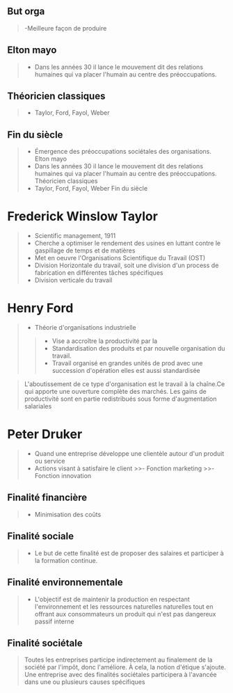 ## But orga

>-Meilleure façon de produire

## Elton mayo

>- Dans les années 30 il lance le mouvement dit des relations humaines qui va placer l'humain au centre des préoccupations.

## Théoricien classiques

>- Taylor, Ford, Fayol, Weber

## Fin du siècle

>- Émergence des préoccupations sociétales des organisations.
Elton mayo
>- Dans les années 30 il lance le mouvement dit des relations humaines qui va placer l'humain au centre des préoccupations.
Théoricien classiques
>- Taylor, Ford, Fayol, Weber
Fin du siècle


# Frederick Winslow Taylor

>- Scientific management, 1911
>- Cherche a optimiser le rendement des usines en luttant contre le gaspillage de temps et de matières
>- Met en oeuvre l'Organisations Scientifique du Travail (OST)
>- Division Horizontale du travail, soit une division d'un process de fabrication en différentes tâches spécifiques
>- Division verticale du travail

# Henry Ford

>- Théorie d'organisations industrielle
>>- Vise a accroître la productivité par la 
>>- Standardisation des produits et par nouvelle organisation du travail.
>>- Travail organisé en grandes unités de prod avec une succession d'opération elles est aussi standardisée

>L'aboutissement de ce type d'organisation est le travail à la chaîne.Ce qui apporte une ouverture complète des marchés. Les gains de productivité sont en partie redistribués sous forme d'augmentation salariales

# Peter Druker

>- Quand une entreprise développe une clientèle autour d'un produit ou service
>- Actions visant à satisfaire le client
	>>- Fonction marketing
	>>- Fonction innovation

## Finalité financière

>- Minimisation des coûts

## Finalité sociale

>- Le but de cette finalité est de proposer des salaires et participer à la formation continue.

## Finalité environnementale

>- L'objectif est de maintenir la production en respectant l'environnement et les ressources naturelles naturelles tout en offrant aux consommateurs un produit qui n'est pas dangereux passif interne

## Finalité sociétale

> Toutes les entreprises participe indirectement au finalement de la société par l'impôt, donc l'améliore. À cela, la notion d'étique s'ajoute. Une entreprise avec des finalités sociétales participera à l'avancée dans une ou plusieurs causes spécifiques